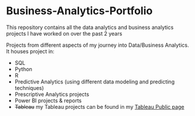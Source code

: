 # Business-Analytics-Portfolio
This repository contains all the data analytics and business analytics projects I have worked on over the past 2 years

Projects from different aspects of my journey into Data/Business Analytics. It houses project in:
- SQL
- Python
- R
- Predictive Analytics (using different data modeling and predicting techniques)
- Prescriptive Analytics projects
- Power BI projects & reports
- ~~Tableau~~ my Tableau projects can be found in my [Tableau Public page](https://public.tableau.com/app/profile/daniel.adiele/vizzes)
